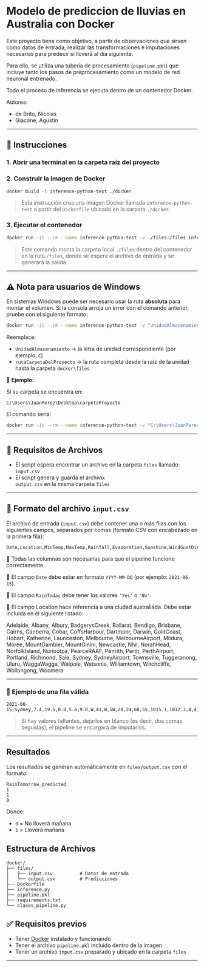 # Modelo de prediccion de lluvias en Australia con Docker

Este proyecto tiene como objetivo, a partir de observaciones que sirven como datos de entrada, realizar las transformaciones e imputaciones necesarias para predecir si lloverá al día siguiente. 

Para ello, se utiliza una tubería de procesamiento (`pipeline.pkl`) que incluye tanto los pasos de preprocesamiento como un modelo de red neuronal entrenado. 

Todo el proceso de inferencia se ejecuta dentro de un contenedor Docker.


Autores:
* de Brito, Nicolas
* Giacone, Agustin

---

## 🚀 Instrucciones

### 1. Abrir una terminal en la carpeta raíz del proyecto

### 2. Construir la imagen de Docker

```bash
docker build -t inference-python-test ./docker
```

> Esta instrucción crea una imagen Docker llamada `inference-python-test` a partir del `Dockerfile` ubicado en la carpeta `./docker`.

### 3. Ejecutar el contenedor

```bash
docker run -it --rm --name inference-python-test -v ./files:/files inference-python-test
```

> Este comando monta la carpeta local `./files` dentro del contenedor en la ruta `/files`, donde se espera el archivo de entrada y se generará la salida.

---

## ⚠️ Nota para usuarios de Windows

En sistemas Windows puede ser necesario usar la ruta **absoluta** para montar el volumen. Si la consola arroja un error con el comando anterior, pruebe con el siguiente formato:

```bash
docker run -it --rm --name inference-python-test -v "UnidadAlmacenamiento:\rutaCarpetaDelProyecto\docker\files:/files" inference-python-test
```

Reemplace:

- `UnidadAlmacenamiento` → la letra de unidad correspondiente (por ejemplo, `C`)
- `rutaCarpetaDelProyecto` → la ruta completa desde la raíz de la unidad hasta la carpeta `docker\files`

🔎 **Ejemplo:**

Si su carpeta se encuentra en:

```
C:\Users\JuanPerez\Desktop\carpetaProyecto
```

El comando sería:

```bash
docker run -it --rm --name inference-python-test -v "C:\Users\JuanPerez\Desktop\carpetaProyecto\docker\files:/files" inference-python-test
```

---

## 📁 Requisitos de Archivos

- El script espera encontrar un archivo en la carpeta `files` llamado:  
  `input.csv`
- El script genera y guarda el archivo:  
  `output.csv` en la misma carpeta `files`

---

## 📝 Formato del archivo `input.csv`

El archivo de entrada (`input.csv`) debe contener una o más filas con los siguientes campos, separados por comas (formato CSV con encabezado en la primera fila):

```csv
Date,Location,MinTemp,MaxTemp,Rainfall,Evaporation,Sunshine,WindGustDir,WindGustSpeed,WindDir9am,WindDir3pm,WindSpeed9am,WindSpeed3pm,Humidity9am,Humidity3pm,Pressure9am,Pressure3pm,Cloud9am,Cloud3pm,Temp9am,Temp3pm,RainToday
```

🔹 Todas las columnas son necesarias para que el pipeline funcione correctamente.

🔹 El campo `Date` debe estar en formato `YYYY-MM-DD` (por ejemplo: `2021-06-15`).

🔹 El campo `RainToday` debe tener los valores `'Yes'` o `'No'`.

🔹 El campo Location hace referencia a una ciudad australiada. Debe estar incluida en el siguiente listado:

Adelaide, Albany, Albury, BadgerysCreek, Ballarat, Bendigo, Brisbane, Cairns, Canberra, Cobar, CoffsHarbour, Dartmoor, Darwin, GoldCoast, Hobart, Katherine, Launceston, Melbourne, MelbourneAirport, Mildura, Moree, MountGambier, MountGinini, Newcastle, Nhil, NorahHead, NorfolkIsland, Nuriootpa, PearceRAAF, Penrith, Perth, PerthAirport, Portland, Richmond, Sale, Sydney, SydneyAirport, Townsville, Tuggeranong, Uluru, WaggaWagga, Walpole, Watsonia, Williamtown, Witchcliffe, Wollongong, Woomera

---

### 📌 Ejemplo de una fila válida

```csv
2021-06-15,Sydney,7.4,19.5,0.0,5.6,9.8,W,41,W,SW,20,24,68,55,1015.1,1012.3,4,4,12.3,18.5,No
```

> Si hay valores faltantes, dejarlos en blanco (es decir, dos comas seguidas), el pipeline se encargará de imputarlos.

---

## Resultados

Los resultados se generan automáticamente en `files/output.csv` con el formato:

```csv
RainTomorrow_predicted
1
1
0
```

Donde:
- `0` = No lloverá mañana
- `1` = Lloverá mañana

## Estructura de Archivos

```
docker/
├── files/
│   ├── input.csv          # Datos de entrada
│   └── output.csv         # Predicciones
├── Dockerfile
├── inference.py
├── pipeline.pkl
├── requirements.txt
└── clases_pipeline.py
```

## ✅ Requisitos previos

- Tener [Docker](https://www.docker.com/products/docker-desktop/) instalado y funcionando
- Tener el archivo `pipeline.pkl` incluido dentro de la imagen
- Tener un archivo `input.csv` preparado y ubicado en la carpeta `files`

---


